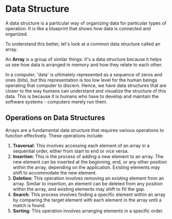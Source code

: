# Data Structure
A data structure is a particular way of organizing data for particular types of operation. It is like a blueprint that shows how data is connected and organized.

To understand this better, let's look at a common data structure called an array.

An **Array** is a group of similar things. It's a data structure because it helps us see how data is arranged in memory and how they relate to each other.

In a computer, 'data' is ultimately represented as a sequence of zeros and ones (bits), but this representation is too low level for the human beings operating that computer to discern. Hence, we have data structures that are closer to the way humans can understand and visualize the structure of this data. This is because it is humans who have to develop and maintain the software systems - computers merely run them. 

## Operations on Data Structures
Arrays are a fundamental data structure that requires various operations to function effectively. These operations include:
1. **Traversal**: This involves accessing each element of an array in a sequential order, either from start to end or vice versa.
2. **Insertion**: This is the process of adding a new element to an array. The new element can be inserted at the beginning, end, or any other position within the array, depending on the application. Existing elements may shift to accommodate the new element.
3. **Deletion**: This operation involves removing an existing element from an array. Similar to insertion, an element can be deleted from any position within the array, and existing elements may shift to fill the gap.
4. **Search**: This process involves finding a specific element within an array by comparing the target element with each element in the array until a match is found.
5. **Sorting**: This operation involves arranging elements in a specific order.

